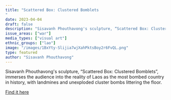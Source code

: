 ```yaml
---
title: "Scattered Box: Clustered Bomblets
"
date: 2023-04-04
draft: false
description: "Sisavanh Phouthavong's sculpture, “Scattered Box: Clustered Bomblets”, immerses the audience into the reality of Laos as the most bombed country in history, with landmines and unexploded cluster bombs littering the floor."
issue_areas: ["war"]
media_types: ["visual art"]
ethnic_groups: ["lao"]
image: "/images/1BxYty-Slijia7wjXahPktsBoy2r6FvQL.png"
type: featured
author: "Sisavanh Phouthavong"
---
```


Sisavanh Phouthavong's sculpture, “Scattered Box: Clustered Bomblets”, immerses the audience into the reality of Laos as the most bombed country in history, with landmines and unexploded cluster bombs littering the floor.

[Find it here](https://www.youtube.com/watch?v=rtxRkafX6u4)
